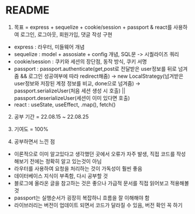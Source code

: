 # README

1. 목표 = express + sequelize + cookie/session + passport & react를 사용하여 로그인, 로그아웃, 회원가입, 댓글 작성 구현
- express : 라우터, 미들웨어 개념
- sequelize : model + assosiate + config 개념, SQL문 -> 시퀄라이즈 쿼리
- cookie/session : 쿠키와 세션의 장단점, 동작 방식, 쿠키 서명
- passport : passport.authenticate(get,post로 전달받은 user정보를 뒤로 넘겨줌 && 로그인 성공여부에 따라 redirect해줌) -> new LocalStrategy(넘겨받은 user정보와 저장된 계정 정보를 비교, done으로 넘겨줌) -> passport.serializeUser(처음 세션 생성 시 호출) || passport.deserializeUser(세션이 이미 있다면 호출)
- react : useState, useEffect, .map(), fetch()

2. 공부 기간 = 22.08.15 ~ 22.08.25

3. 기여도 = 100%

4. 공부하면서 느낀 점
- 이론적으로 이미 알고있다고 생각했던 곳에서 오류가 자주 발생, 직접 코드를 작성해보기 전에는 정확히 알고 있는것이 아님
- 라우터를 사용하여 요청을 처리하는 것이 가독성이 훨씬 좋음
- 데이터베이스 지식이 부족함, 다시 공부할 것
- 블로그에 올라온 글을 참고하는 것은 좋으나 가급적 문서를 직접 읽어보고 적용해볼 것
- passport는 실행순서가 굉장히 복잡하니 흐름을 잘 이해해야 함
- 라이브러리는 버전이 업데이트 되면서 코드가 달라질 수 있음, 버전 확인 꼭 하기
